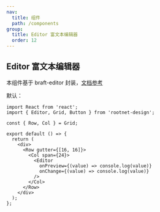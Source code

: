 ```yaml
---
nav:
  title: 组件
  path: /components
group:
  title: Editor 富文本编辑器
  order: 12
---
```


## Editor 富文本编辑器

本组件基于 braft-editor 封装，[文档参考](https://www.yuque.com/braft-editor/be/gz44tn)

默认：

```tsx
import React from 'react';
import { Editor, Grid, Button } from 'rootnet-design';

const { Row, Col } = Grid;

export default () => {
  return (
    <div>
      <Row gutter={[16, 16]}>
        <Col span={24}>
          <Editor
            onPreview={(value) => console.log(value)}
            onChange={(value) => console.log(value)}
          />
        </Col>
      </Row>
    </div>
  );
};
```

<API />
